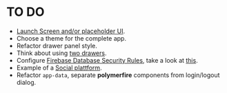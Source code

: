 # TO DO

* [Launch Screen and/or placeholder UI](https://material.google.com/patterns/launch-screens.html).
* Choose a theme for the complete app.
* Refactor drawer panel style.
* Think about using [two drawers](https://github.com/PolymerElements/app-layout/blob/master/app-drawer-layout/demo/two-drawers.html).
* Configure [Firebase Database Security Rules](https://firebase.google.com/docs/reference/security/database/#variables), take a look at [this](https://gist.github.com/sararob/331760829a9dcb4be3e7).
* Example of a [Social plattform](https://github.com/firebase/quickstart-js/blob/master/database/scripts/main.js).
* Refactor `app-data`, separate **polymerfire** components from login/logout dialog.
